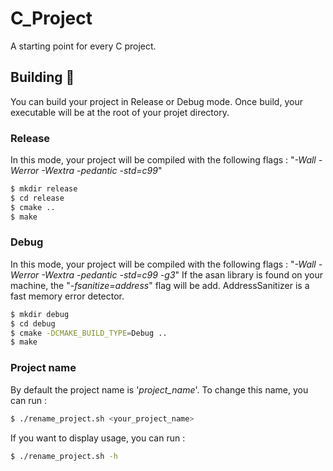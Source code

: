 # C_Project
A starting point for every C project.

## Building :hammer:

You can build your project in Release or Debug mode.
Once build, your executable will be at the root of your projet directory.

### Release

In this mode, your project will be compiled with the following flags :
"*-Wall -Werror -Wextra -pedantic -std=c99*"

```sh
$ mkdir release
$ cd release
$ cmake ..
$ make
```

### Debug

In this mode, your project will be compiled with the following flags :
"*-Wall -Werror -Wextra -pedantic -std=c99 -g3*"
If the asan library is found on your machine, the "*-fsanitize=address*" flag will be add.
AddressSanitizer is a fast memory error detector.

```sh
$ mkdir debug
$ cd debug
$ cmake -DCMAKE_BUILD_TYPE=Debug ..
$ make
```

### Project name

By default the project name is '*project_name*'.
To change this name, you can run :

```sh
$ ./rename_project.sh <your_project_name>
```

If you want to display usage, you can run :

```sh
$ ./rename_project.sh -h
```
